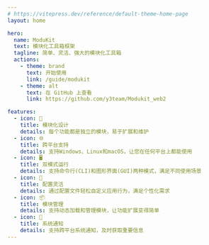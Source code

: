 ```yaml
---
# https://vitepress.dev/reference/default-theme-home-page
layout: home

hero:
  name: ModuKit
  text: 模块化工具箱框架
  tagline: 简单、灵活、强大的模块化工具箱
  actions:
    - theme: brand
      text: 开始使用
      link: /guide/modukit
    - theme: alt
      text: 在 GitHub 上查看
      link: https://github.com/y3team/Modukit_web2

features:
  - icon: 🎯
    title: 模块化设计
    details: 每个功能都是独立的模块，易于扩展和维护
  - icon: 🌐
    title: 跨平台支持
    details: 支持Windows、Linux和macOS，让您在任何平台上都能使用
  - icon: 🖥️
    title: 双模式运行
    details: 支持命令行(CLI)和图形界面(GUI)两种模式，满足不同使用场景
  - icon: 🔧
    title: 配置灵活
    details: 通过配置文件轻松自定义应用行为，满足个性化需求
  - icon: 📦
    title: 模块管理
    details: 支持动态加载和管理模块，让功能扩展变得简单
  - icon: 🔔
    title: 系统通知
    details: 支持跨平台系统通知，及时获取重要信息
---
```


